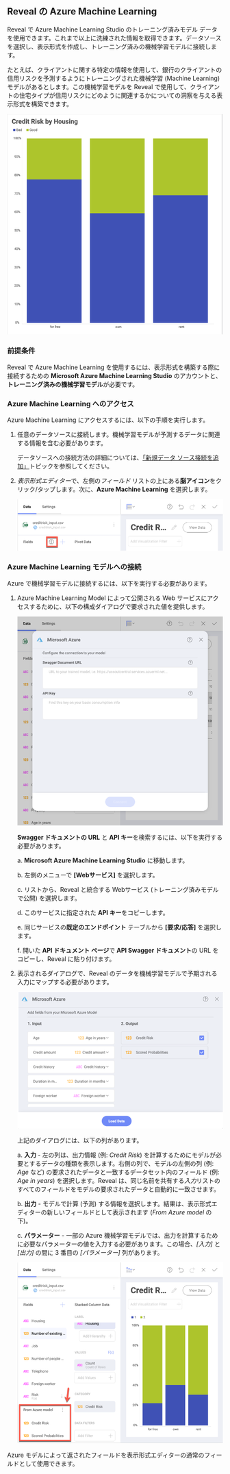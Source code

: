 ## Reveal の Azure Machine Learning


Reveal で Azure Machine Learning Studio のトレーニング済みモデル データを使用できます。これまで以上に洗練された情報を取得できます。データソースを選択し、表示形式を作成し、トレーニング済みの機械学習モデルに接続します。

たとえば、クライアントに関する特定の情報を使用して、銀行のクライアントの信用リスクを予測するようにトレーニングされた機械学習 (Machine Learning) モデルがあるとします。この機械学習モデルを Reveal で使用して、クライアントの住宅タイプが信用リスクにどのように関連するかについての洞察を与える表示形式を構築できます。

![Credit risk by Housing example](images/ml-credit-risk-by-housing-visualization-example.png)

### 前提条件

Reveal で Azure Machine Learning を使用するには、表示形式を構築する際に接続するための **Microsoft Azure Machine Learning Studio** のアカウントと、**トレーニング済みの機械学習モデル**が必要です。

### Azure Machine Learning へのアクセス

Azure Machine Learning にアクセスするには、以下の手順を実行します。

1.  任意のデータソースに接続します。機械学習モデルが予測するデータに関連する情報を含む必要があります。

    データソースへの接続方法の詳細については、[「新規データ ソース接続を追加」](creating-new-datasource.md)トピックを参照してください。

2.  *表示形式エディター*で、左側の*フィールド* リストの上にある**脳アイコン**をクリック/タップします。次に、**Azure Machine Learning** を選択します。

    ![Brain icon location in the Visualization editor](images/brain-icon-azure-ml-model.png)

### Azure Machine Learning モデルへの接続

Azure で機械学習モデルに接続するには、以下を実行する必要があります。

1.  Azure Machine Learning Model によって公開される Web サービスにアクセスするために、以下の構成ダイアログで要求された値を提供します。

    ![MS Azure configuration dialog requested values](images/microsoft-azure-configuration-requested-values.png)

    **Swagger ドキュメントの URL** と **API キー**を検索するには、以下を実行する必要があります。

    a. **Microsoft Azure Machine Learning Studio** に移動します。

    b. 左側のメニューで **[Webサービス]** を選択します。

    c. リストから、Reveal と統合する Webサービス (トレーニング済みモデルで公開) を選択します。

    d. このサービスに指定された **API キー**をコピーします。

    e. 同じサービスの**既定のエンドポイント** テーブルから **[要求/応答]** を選択します。

    f. 開いた **API ドキュメント ページ**で **API Swagger ドキュメント**の URL をコピーし、Reveal に貼り付けます。

2.  表示されるダイアログで、Reveal のデータを機械学習モデルで予期される入力にマップする必要があります。

    ![Input list in ML model connection dialog](images/input-output-ml-list.png)

    上記のダイアログには、以下の列があります。

    a. **入力** - 左の列は、出力情報 (例: *Credit Risk*) を計算するためにモデルが必要とするデータの種類を表示します。右側の列で、モデルの左側の列 (例: *Age* など) の要求されたデータと一致するデータセット内のフィールド (例: *Age in years*) を選択します。Reveal は、同じ名前を共有する*入力*リストのすべてのフィールドをモデルの要求されたデータと自動的に一致させます。

    b. **出力** - モデルで計算 (予測) する情報を選択します。結果は、表示形式エディターの新しいフィールドとして表示されます (*From Azure model* の下)。

    c. **パラメーター** - 一部の Azure 機械学習モデルでは、出力を計算するために必要なパラメーターの値を入力する必要があります。この場合、*[入力]* と *[出力]* の間に 3 番目の *[パラメーター]* 列があります。

      ![Data output loaded from Azure model](images/loaded-data-from-azure-model.png)

Azure モデルによって返されたフィールドを表示形式エディターの通常のフィールドとして使用できます。
